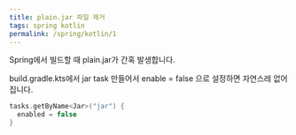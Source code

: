 ```yaml
---
title: plain.jar 파일 제거
tags: spring kotlin
permalink: /spring/kotlin/1
---
```



<!--more-->
Spring에서 빌드할 때 plain.jar가 간혹 발생합니다.

build.gradle.kts에서 jar task 만들어서 enable = false 으로 설정하면 자연스레 없어집니다.

```kotlin
tasks.getByName<Jar>("jar") {
  enabled = false
}
```
